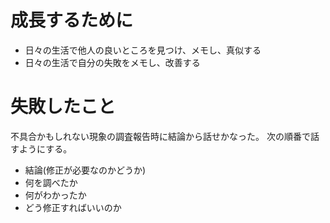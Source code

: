 # 成長するために
- 日々の生活で他人の良いところを見つけ、メモし、真似する
- 日々の生活で自分の失敗をメモし、改善する

# 失敗したこと
不具合かもしれない現象の調査報告時に結論から話せかなった。
次の順番で話すようにする。
- 結論(修正が必要なのかどうか)
- 何を調べたか
- 何がわかったか
- どう修正すればいいのか
